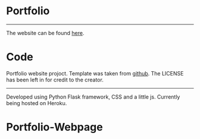 # Portfolio

----

The website can be found [here](https://nickmurphy.dev).


# Code

Portfolio website projoct. Template was taken from [github](https://github.com/crearo/portfolio).  The LICENSE has been left in for credit to the creator.

----

Developed using Python Flask framework, CSS and a little js.
Currently being hosted on Heroku. 


# Portfolio-Webpage
